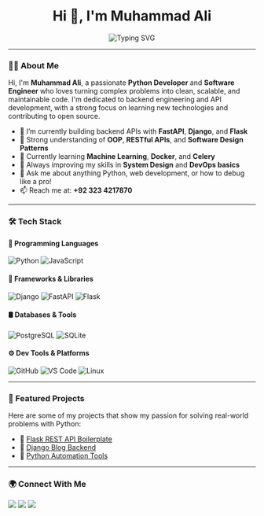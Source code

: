 <h1 align="center">Hi 👋, I'm Muhammad Ali</h1>
<p align="center">
  <img src="https://readme-typing-svg.herokuapp.com?font=Fira+Code&size=22&pause=1000&color=58A6FF&center=true&vCenter=true&multiline=true&width=600&height=60&lines=Python+Developer+%7C+Software+Engineer" alt="Typing SVG" />
</p>

---

### 👨‍💻 About Me

Hi, I'm **Muhammad Ali**, a passionate **Python Developer** and **Software Engineer** who loves turning complex problems into clean, scalable, and maintainable code. I'm dedicated to backend engineering and API development, with a strong focus on learning new technologies and contributing to open source.

- 🔭 I’m currently building backend APIs with **FastAPI**, **Django**, and **Flask**
- 💼 Strong understanding of **OOP**, **RESTful APIs**, and **Software Design Patterns**
- 📘 Currently learning **Machine Learning**, **Docker**, and **Celery**
- 🧠 Always improving my skills in **System Design** and **DevOps basics**
- 💬 Ask me about anything Python, web development, or how to debug like a pro!
- 📫 Reach me at: **+92 323 4217870**
---

### 🛠️ Tech Stack

#### 🐍 Programming Languages
![Python](https://img.shields.io/badge/Python-3776AB?style=for-the-badge&logo=python&logoColor=white)
![JavaScript](https://img.shields.io/badge/JavaScript-F7DF1E?style=for-the-badge&logo=javascript&logoColor=black)

#### 🧱 Frameworks & Libraries
![Django](https://img.shields.io/badge/Django-092E20?style=for-the-badge&logo=django&logoColor=white)
![FastAPI](https://img.shields.io/badge/FastAPI-005571?style=for-the-badge&logo=fastapi)
![Flask](https://img.shields.io/badge/Flask-000000?style=for-the-badge&logo=flask&logoColor=white)

#### 🛢️ Databases & Tools
![PostgreSQL](https://img.shields.io/badge/PostgreSQL-336791?style=for-the-badge&logo=postgresql&logoColor=white)
![SQLite](https://img.shields.io/badge/SQLite-07405E?style=for-the-badge&logo=sqlite&logoColor=white)

#### ⚙️ Dev Tools & Platforms
![GitHub](https://img.shields.io/badge/GitHub-181717?style=for-the-badge&logo=github)
![VS Code](https://img.shields.io/badge/VSCode-007ACC?style=for-the-badge&logo=visual-studio-code&logoColor=white)
![Linux](https://img.shields.io/badge/Linux-FCC624?style=for-the-badge&logo=linux&logoColor=black)

---

### 📌 Featured Projects

Here are some of my projects that show my passion for solving real-world problems with Python:

- 🔗 [Flask REST API Boilerplate](https://github.com/Officialali15?tab=repositories&q=flask)
- 🔗 [Django Blog Backend](https://github.com/Officialali15?tab=repositories&q=blog)
- 🔗 [Python Automation Tools](https://github.com/Officialali15?tab=repositories&q=automation)

---

### 🌍 Connect With Me

<p align="left">
  <a href="https://www.instagram.com/muhammad.ali_official/" target="blank"><img src="https://img.shields.io/badge/Instagram-E4405F?style=for-the-badge&logo=instagram&logoColor=white"/></a>
  <a href="https://stackoverflow.com/users/18237368/muhammad-ali" target="blank"><img src="https://img.shields.io/badge/StackOverflow-FE7A16?style=for-the-badge&logo=stackoverflow&logoColor=white"/></a>
  <a href="https://www.facebook.com/official.m.ali/" target="blank"><img src="https://img.shields.io/badge/Facebook-1877F2?style=for-the-badge&logo=facebook&logoColor=white"/></a>
</p>
